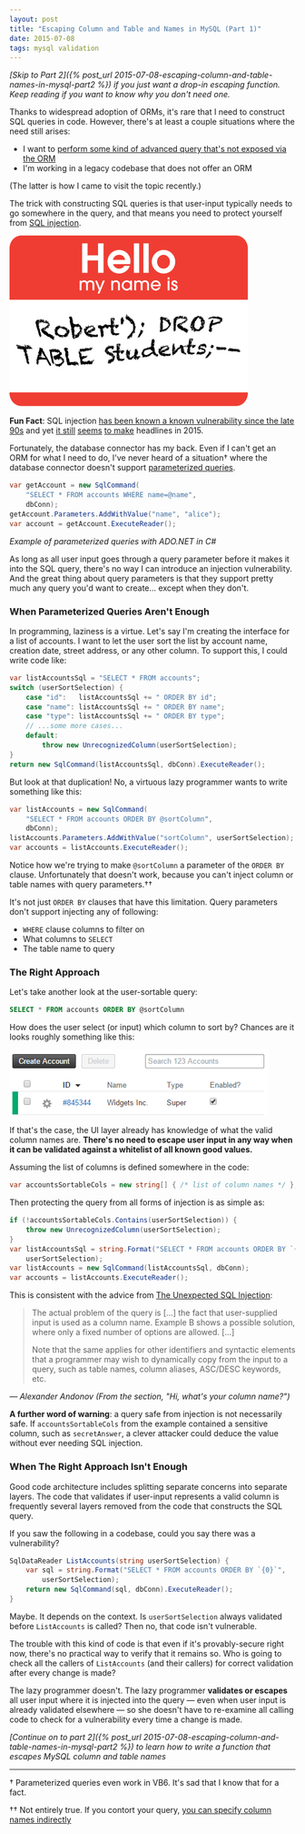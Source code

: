 ```yaml
---
layout: post
title: "Escaping Column and Table and Names in MySQL (Part 1)"
date: 2015-07-08
tags: mysql validation
---
```


*[Skip to Part 2]({% post_url 2015-07-08-escaping-column-and-table-names-in-mysql-part2 %})
if you just want a drop-in escaping function.  Keep reading if you want to know
why you don't need one.*

Thanks to widespread adoption of ORMs, it's rare that I need to construct SQL
queries in code.  However, there's at least a couple situations where the need
still arises:

- I want to [perform some kind of advanced query that's not exposed via the ORM](https://technet.microsoft.com/en-us/library/ms190766)
- I'm working in a legacy codebase that does not offer an ORM

<!--more-->

(The latter is how I came to visit the topic recently.)

The trick with constructing SQL queries is that user-input typically needs to
go somewhere in the query, and that means you need to protect yourself from
[SQL injection](https://www.owasp.org/index.php/SQL_Injection).

![little bobby tables](/assets/little-bobby-tables.png "Obligatory")

__Fun Fact__: SQL injection [has been known a known vulnerability since the
late 90s][sql-phrack] and yet [it still][sql-vuln-1] [seems][sql-vuln-2] [to
make][sql-vuln-3] headlines in 2015.

Fortunately, the database connector has my back.  Even if I can't get an ORM
for what I need to do, I've never heard of a situation† where the database
connector doesn't support [parameterized queries][owasp-queries].

```csharp
var getAccount = new SqlCommand(
    "SELECT * FROM accounts WHERE name=@name",
    dbConn);
getAccount.Parameters.AddWithValue("name", "alice");
var account = getAccount.ExecuteReader();
```

*Example of parameterized queries with ADO.NET in C#*

As long as all user input goes through a query parameter before it makes it
into the SQL query, there's no way I can introduce an injection vulnerability.
And the great thing about query parameters is that they support pretty much any
query you'd want to create... except when they don't.

### When Parameterized Queries Aren't Enough

In programming, laziness is a virtue.  Let's say I'm creating the interface for
a list of accounts.  I want to let the user sort the list by account name,
creation date, street address, or any other column.  To support this, I could
write code like:

```csharp
var listAccountsSql = "SELECT * FROM accounts";
switch (userSortSelection) {
    case "id":   listAccountsSql += " ORDER BY id";
    case "name": listAccountsSql += " ORDER BY name";
    case "type": listAccountsSql += " ORDER BY type";
    // ...some more cases...
    default:
        throw new UnrecognizedColumn(userSortSelection);
}
return new SqlCommand(listAccountsSql, dbConn).ExecuteReader();
```

But look at that duplication!  No, a virtuous lazy programmer wants to write
something like this:

```csharp
var listAccounts = new SqlCommand(
    "SELECT * FROM accounts ORDER BY @sortColumn",
    dbConn);
listAccounts.Parameters.AddWithValue("sortColumn", userSortSelection);
var accounts = listAccounts.ExecuteReader();
```

Notice how we're trying to make `@sortColumn` a parameter of the `ORDER BY`
clause.  Unfortunately that doesn't work, because you can't inject column or
table names with query parameters.††

It's not just `ORDER BY` clauses that have this limitation.  Query parameters
don't support injecting any of following:

- `WHERE` clause columns to filter on
- What columns to `SELECT`
- The table name to query

### The Right Approach

Let's take another look at the user-sortable query:

```sql
SELECT * FROM accounts ORDER BY @sortColumn
```

How does the user select (or input) which column to sort by?  Chances are it
looks roughly something like this:

![Listing with sortable headers](/assets/table-header-example.png)

If that's the case, the UI layer already has knowledge of what the valid column
names are.  __There's no need to escape user input in any way when it can be
validated against a whitelist of all known good values.__

Assuming the list of columns is defined somewhere in the code:

```csharp
var accountsSortableCols = new string[] { /* list of column names */ };
```

Then protecting the query from all forms of injection is as simple as:

```csharp
if (!accountsSortableCols.Contains(userSortSelection)) {
    throw new UnrecognizedColumn(userSortSelection);
}
var listAccountsSql = string.Format("SELECT * FROM accounts ORDER BY `{0}`",
    userSortSelection);
var listAccounts = new SqlCommand(listAccountsSql, dbConn);
var accounts = listAccounts.ExecuteReader();
```

This is consistent with the advice from [The Unexpected SQL
Injection](http://www.webappsec.org/projects/articles/091007.txt):

> The actual problem of the query is [...] the fact that user-supplied input is
> used as a column name.  Example B shows a possible solution, where only a fixed
> number of options are allowed. [...]
>
> Note that the same applies for other identifiers and syntactic elements that a
> programmer may wish to dynamically copy from the input to a query, such as
> table names, column aliases, ASC/DESC keywords, etc.

*— Alexander Andonov (From the section, "Hi, what's your column name?")*

__A further word of warning__: a query safe from injection is not necessarily
safe.  If `accountsSortableCols` from the example contained a sensitive column,
such as `secretAnswer`, a clever attacker could deduce the value without ever
needing SQL injection.

### When The Right Approach Isn't Enough

Good code architecture includes splitting separate concerns into separate
layers.  The code that validates if user-input represents a valid column is
frequently several layers removed from the code that constructs the SQL query.

If you saw the following in a codebase, could you say there was a vulnerability?

```csharp
SqlDataReader ListAccounts(string userSortSelection) {
    var sql = string.Format("SELECT * FROM accounts ORDER BY `{0}`",
        userSortSelection);
    return new SqlCommand(sql, dbConn).ExecuteReader();
}
```

Maybe.  It depends on the context.  Is `userSortSelection` always validated
before `ListAccounts` is called?  Then no, that code isn't vulnerable.

The trouble with this kind of code is that even if it's provably-secure right
now, there's no practical way to verify that it remains so.  Who is going to
check all the callers of `ListAccounts` (and their callers) for correct
validation after every change is made?

The lazy programmer doesn't.  The lazy programmer __validates or escapes__ all
user input where it is injected into the query — even when user input is
already validated elsewhere — so she doesn't have to re-examine all calling
code to check for a vulnerability every time a change is made.

*[Continue on to part 2]({% post_url 2015-07-08-escaping-column-and-table-names-in-mysql-part2 %})
to learn how to write a function that escapes MySQL column and table names*

---

† Parameterized queries even work in VB6.  It's sad that I know that for a fact.

†† Not entirely true.  If you contort your query, [you can specify column names indirectly](https://stackoverflow.com/a/13846257/27581)

[owasp-queries]: https://www.owasp.org/index.php/Query_Parameterization_Cheat_Sheet
[sql-phrack]: http://www.phrack.org/issues/54/8.html#article
[sql-vuln-1]: https://www.tripwire.com/state-of-security/latest-security-news/one-million-wordpress-websites-vulnerable-to-sql-injection-attack/
[sql-vuln-2]: https://www.wordfence.com/blog/2015/03/woocommerce-sql-injection-vulnerability/
[sql-vuln-3]: https://thenextweb.com/insider/2015/05/28/indian-music-streaming-service-gaana-hacked-millions-of-users-details-exposed/
